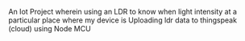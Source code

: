 An Iot Project wherein using an LDR to know when light intensity at a particular place where my device is
Uploading ldr data to thingspeak (cloud) using Node MCU

